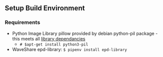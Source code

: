 ## Setup Build Environment
### Requirements
- Python Image Library pillow provided by debian python-pil package - this meets all [library dependancies](https://pillow.readthedocs.io/en/latest/installation.html#external-libraries)
  * `# $apt-get install python3-pil`
- WaveShare epd-library: `$ pipenv install epd-library`

